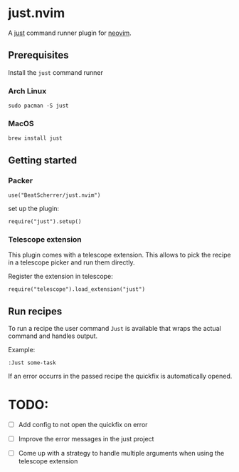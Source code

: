 # just.nvim

A [just](https://github.com/casey/just) command runner plugin for [neovim](https://github.com/neovim/neovim).

## Prerequisites
Install the `just` command runner

### Arch Linux
```
sudo pacman -S just
```

### MacOS
```
brew install just
```

## Getting started
### Packer
```
use("BeatScherrer/just.nvim")
```

set up the plugin:
```
require("just").setup()
```

### Telescope extension
This plugin comes with a telescope extension. This allows to pick the recipe in a telescope picker and run them directly.

Register the extension in telescope:
```
require("telescope").load_extension("just")
```

## Run recipes
To run a recipe the user command `Just` is available that wraps the actual command and handles output.

Example:
```
:Just some-task
```

If an error occurrs in the passed recipe the quickfix is automatically opened.


# TODO:
- [ ] Add config to not open the quickfix on error
- [ ] Improve the error messages in the just project
- [ ] Come up with a strategy to handle multiple arguments when using the telescope extension

